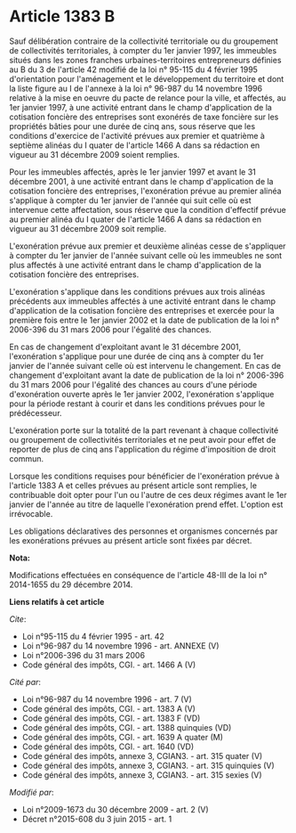 # Article 1383 B

Sauf délibération contraire de la collectivité territoriale ou du groupement de collectivités territoriales, à compter du 1er
janvier 1997, les immeubles situés dans les zones franches urbaines-territoires entrepreneurs définies au B du 3 de l'article
42 modifié de la loi n° 95-115 du 4 février 1995 d'orientation pour l'aménagement et le développement du territoire et dont
la liste figure au I de l'annexe à la loi n° 96-987 du 14 novembre 1996 relative à la mise en oeuvre du pacte de relance pour
la ville, et affectés, au 1er janvier 1997, à une activité entrant dans le champ d'application de la cotisation foncière des
entreprises sont exonérés de taxe foncière sur les propriétés bâties pour une durée de cinq ans, sous réserve que les
conditions d'exercice de l'activité prévues aux premier et quatrième à septième alinéas du I quater de l'article 1466 A dans
sa rédaction en vigueur au 31 décembre 2009 soient remplies. 

Pour les immeubles affectés, après le 1er janvier 1997 et avant le 31 décembre 2001, à une activité entrant dans le champ
d'application de la cotisation foncière des entreprises, l'exonération prévue au premier alinéa s'applique à compter du 1er
janvier de l'année qui suit celle où est intervenue cette affectation, sous réserve que la condition d'effectif prévue au
premier alinéa du I quater de l'article 1466 A dans sa rédaction en vigueur au 31 décembre 2009 soit remplie. 

L'exonération prévue aux premier et deuxième alinéas cesse de s'appliquer à compter du 1er janvier de l'année suivant celle
où les immeubles ne sont plus affectés à une activité entrant dans le champ d'application de la cotisation foncière des
entreprises. 

L'exonération s'applique dans les conditions prévues aux trois alinéas précédents aux immeubles affectés à une activité
entrant dans le champ d'application de la cotisation foncière des entreprises et exercée pour la première fois entre le 1er
janvier 2002 et la date de publication de la loi n° 2006-396 du 31 mars 2006 pour l'égalité des chances. 

En cas de changement d'exploitant avant le 31 décembre 2001, l'exonération s'applique pour une durée de cinq ans à compter du
1er janvier de l'année suivant celle où est intervenu le changement. En cas de changement d'exploitant avant la date de
publication de la loi n° 2006-396 du 31 mars 2006 pour l'égalité des chances au cours d'une période d'exonération ouverte
après le 1er janvier 2002, l'exonération s'applique pour la période restant à courir et dans les conditions prévues pour le
prédécesseur. 

L'exonération porte sur la totalité de la part revenant à chaque collectivité ou groupement de collectivités territoriales et
ne peut avoir pour effet de reporter de plus de cinq ans l'application du régime d'imposition de droit commun. 

Lorsque les conditions requises pour bénéficier de l'exonération prévue à l'article 1383 A et celles prévues au présent
article sont remplies, le contribuable doit opter pour l'un ou l'autre de ces deux régimes avant le 1er janvier de l'année au
titre de laquelle l'exonération prend effet. L'option est irrévocable. 

Les obligations déclaratives des personnes et organismes concernés par les exonérations prévues au présent article sont
fixées par décret.

**Nota:**

Modifications effectuées en conséquence de l'article 48-III de la loi n° 2014-1655 du 29 décembre 2014.

**Liens relatifs à cet article**

_Cite_:

  - Loi n°95-115 du 4 février 1995 - art. 42
  - Loi n°96-987 du 14 novembre 1996 - art. ANNEXE (V)
  - Loi n°2006-396 du 31 mars 2006
  - Code général des impôts, CGI. - art. 1466 A (V)

_Cité par_:

  - Loi n°96-987 du 14 novembre 1996 - art. 7 (V)
  - Code général des impôts, CGI. - art. 1383 A (V)
  - Code général des impôts, CGI. - art. 1383 F (VD)
  - Code général des impôts, CGI. - art. 1388 quinquies (VD)
  - Code général des impôts, CGI. - art. 1639 A quater (M)
  - Code général des impôts, CGI. - art. 1640 (VD)
  - Code général des impôts, annexe 3, CGIAN3. - art. 315 quater (V)
  - Code général des impôts, annexe 3, CGIAN3. - art. 315 quinquies (V)
  - Code général des impôts, annexe 3, CGIAN3. - art. 315 sexies (V)

_Modifié par_:

  - Loi n°2009-1673 du 30 décembre 2009 - art. 2 (V)
  - Décret n°2015-608 du 3 juin 2015 - art. 1
